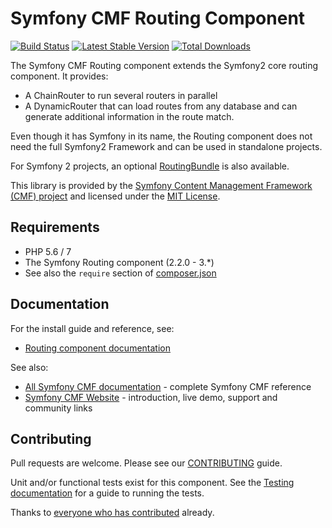 # Symfony CMF Routing Component

[![Build Status](https://travis-ci.org/symfony-cmf/routing.svg?branch=master)](https://travis-ci.org/symfony-cmf/routing)
[![Latest Stable Version](https://poser.pugx.org/symfony-cmf/routing/version.png)](https://packagist.org/packages/symfony-cmf/routing)
[![Total Downloads](https://poser.pugx.org/symfony-cmf/routing/d/total.png)](https://packagist.org/packages/symfony-cmf/routing)

The Symfony CMF Routing component extends the Symfony2 core routing component.
It provides:

 * A ChainRouter to run several routers in parallel
 * A DynamicRouter that can load routes from any database and can generate
   additional information in the route match.

Even though it has Symfony in its name, the Routing component does not need the
full Symfony2 Framework and can be used in standalone projects.

For Symfony 2 projects, an optional
[RoutingBundle](https://github.com/symfony-cmf/RoutingBundle)
is also available.

This library is provided by the [Symfony Content Management Framework (CMF) project](http://cmf.symfony.com/)
and licensed under the [MIT License](LICENSE).


## Requirements

* PHP 5.6 / 7
* The Symfony Routing component (2.2.0 - 3.\*)
* See also the `require` section of [composer.json](composer.json)


## Documentation

For the install guide and reference, see:

* [Routing component documentation](http://symfony.com/doc/master/cmf/components/routing/index.html)

See also:

* [All Symfony CMF documentation](http://symfony.com/doc/master/cmf/index.html) - complete Symfony CMF reference
* [Symfony CMF Website](http://cmf.symfony.com/) - introduction, live demo, support and community links


## Contributing

Pull requests are welcome. Please see our
[CONTRIBUTING](https://github.com/symfony-cmf/symfony-cmf/blob/master/CONTRIBUTING.md)
guide.

Unit and/or functional tests exist for this component. See the
[Testing documentation](http://symfony.com/doc/master/cmf/components/testing.html)
for a guide to running the tests.

Thanks to
[everyone who has contributed](https://github.com/symfony-cmf/Routing/contributors) already.
